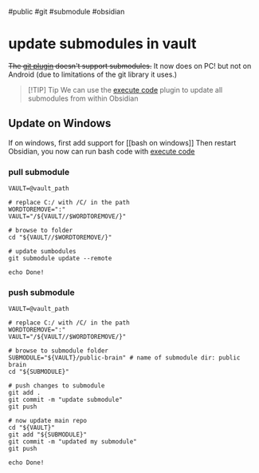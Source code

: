 #public #git #submodule #obsidian

# update submodules in vault
~~The [git plugin](https://github.com/denolehov/obsidian-git) doesn't support submodules.~~ It now does on PC! 
but not on Android (due to limitations of the git library it uses.)


> [!TIP] Tip
> We can use the [execute code](https://github.com/twibiral/obsidian-execute-code) plugin to update all submodules from within Obsidian

## Update on Windows
If on windows, first add support for [[bash on windows]]
Then restart Obsidian, you now can run bash code with [execute code](https://github.com/twibiral/obsidian-execute-code)

### pull submodule
```shell
VAULT=@vault_path

# replace C:/ with /C/ in the path
WORDTOREMOVE=":"
VAULT="/${VAULT//$WORDTOREMOVE/}"

# browse to folder
cd "${VAULT//$WORDTOREMOVE/}"

# update sumbodules
git submodule update --remote

echo Done!
```

### push submodule
```shell
VAULT=@vault_path

# replace C:/ with /C/ in the path
WORDTOREMOVE=":"
VAULT="/${VAULT//$WORDTOREMOVE/}"

# browse to submodule folder
SUBMODULE="${VAULT}/public-brain" # name of submodule dir: public brain 
cd "${SUBMODULE}"  

# push changes to submodule
git add .
git commit -m "update submodule"
git push

# now update main repo
cd "${VAULT}"
git add "${SUBMODULE}"
git commit -m "updated my submodule"
git push

echo Done!
```